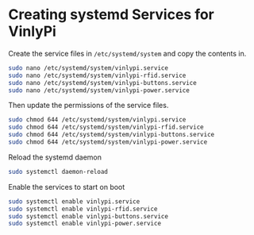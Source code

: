 # Creating systemd Services for VinlyPi

Create the service files in `/etc/systemd/system` and copy the contents in.

```sh
sudo nano /etc/systemd/system/vinlypi.service
sudo nano /etc/systemd/system/vinlypi-rfid.service
sudo nano /etc/systemd/system/vinlypi-buttons.service
sudo nano /etc/systemd/system/vinlypi-power.service
```

Then update the permissions of the service files.

```sh
sudo chmod 644 /etc/systemd/system/vinlypi.service
sudo chmod 644 /etc/systemd/system/vinlypi-rfid.service
sudo chmod 644 /etc/systemd/system/vinlypi-buttons.service
sudo chmod 644 /etc/systemd/system/vinlypi-power.service
```

Reload the systemd daemon

```sh
sudo systemctl daemon-reload
```

Enable the services to start on boot

```sh
sudo systemctl enable vinlypi.service
sudo systemctl enable vinlypi-rfid.service
sudo systemctl enable vinlypi-buttons.service
sudo systemctl enable vinlypi-power.service
```
